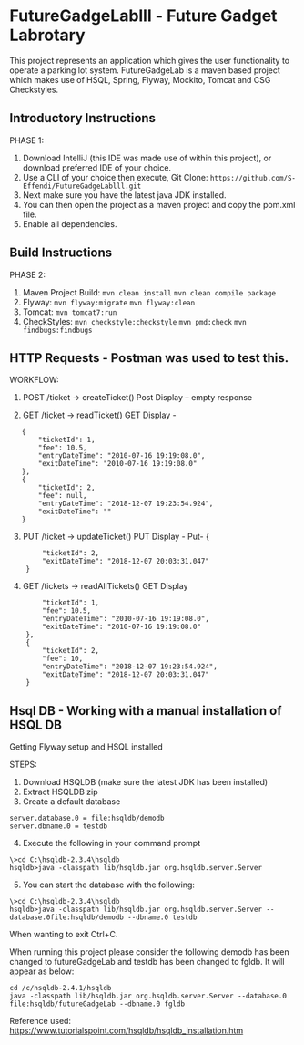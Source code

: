 # FutureGadgeLablll - Future Gadget Labrotary

This project represents an application which gives the user functionality to operate a parking lot system.
FutureGadgeLab is a maven based project which makes use of HSQL, Spring, Flyway, Mockito, Tomcat and CSG Checkstyles.

## Introductory Instructions
PHASE 1:
1. Download IntelliJ (this IDE was made use of within this project), or download preferred IDE of your choice.
2. Use a CLI of your choice then execute, Git Clone: ```https://github.com/S-Effendi/FutureGadgeLablll.git```
2. Next make sure you have the latest java JDK installed.
3. You can then open the project as a maven project and copy the pom.xml file.
4. Enable all dependencies.

## Build Instructions
PHASE 2:
1. Maven Project Build:
   ```mvn clean install```
   ```mvn clean compile package```
2. Flyway: 
   ```mvn flyway:migrate```
   ```mvn flyway:clean```
3. Tomcat:
   ```mvn tomcat7:run```
4. CheckStyles:
  ```mvn checkstyle:checkstyle```
  ```mvn pmd:check```
  ```mvn findbugs:findbugs```

## HTTP Requests - Postman was used to test this.
WORKFLOW:

1. POST /ticket -> createTicket()
   Post Display – empty response
   
2. GET /ticket -> readTicket()
   GET Display -
 ```
    {
        "ticketId": 1,
        "fee": 10.5,
        "entryDateTime": "2010-07-16 19:19:08.0",
        "exitDateTime": "2010-07-16 19:19:08.0"
    },
    {
        "ticketId": 2,
        "fee": null,
        "entryDateTime": "2018-12-07 19:23:54.924",
        "exitDateTime": ""
    }
```

3. PUT /ticket -> updateTicket()
   PUT Display - 
   Put- {
```
        "ticketId": 2,
        "exitDateTime": "2018-12-07 20:03:31.047"
    }
```
4. GET /tickets -> readAllTickets()
   GET Display 
```{
        "ticketId": 1,
        "fee": 10.5,
        "entryDateTime": "2010-07-16 19:19:08.0",
        "exitDateTime": "2010-07-16 19:19:08.0"
    },
    {
        "ticketId": 2,
        "fee": 10,
        "entryDateTime": "2018-12-07 19:23:54.924",
        "exitDateTime": "2018-12-07 20:03:31.047"
    }
```
## Hsql DB - Working with a manual installation of HSQL DB

Getting Flyway setup and HSQL installed

STEPS:
1. Download HSQLDB (make sure the latest JDK has been installed)
2. Extract HSQLDB zip
3. Create a default database
```
server.database.0 = file:hsqldb/demodb
server.dbname.0 = testdb
```
4. Execute the following in your command prompt
```
\>cd C:\hsqldb-2.3.4\hsqldb
hsqldb>java -classpath lib/hsqldb.jar org.hsqldb.server.Server
```
5. You can start the database with the following:
```
\>cd C:\hsqldb-2.3.4\hsqldb
hsqldb>java -classpath lib/hsqldb.jar org.hsqldb.server.Server --database.0file:hsqldb/demodb --dbname.0 testdb
```

When wanting to exit Ctrl+C.

When running this project please consider the following demodb has been changed to futureGadgeLab and testdb has been changed to fgldb.
It will appear as below:
```
cd /c/hsqldb-2.4.1/hsqldb
java -classpath lib/hsqldb.jar org.hsqldb.server.Server --database.0 file:hsqldb/futureGadgeLab --dbname.0 fgldb
```

Reference used: https://www.tutorialspoint.com/hsqldb/hsqldb_installation.htm

